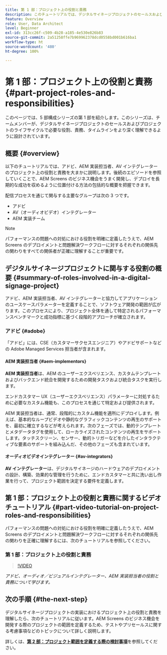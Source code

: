 ```yaml
---
title: 第 1 部：プロジェクト上の役割と責務
description: このチュートリアルでは、デジタルサイネージプロジェクトのセールスおよびプロジェクトのライフサイクルで必要な役割、責務、タイムラインについて説明します。
feature: Overview
role: User, Data Architect
level: Beginner
exl-id: 313cc26f-c509-4b28-a185-4e530e826b83
source-git-commit: 2a51258ffe7b969962378dcd0558bd001b616ba1
workflow-type: ht
source-wordcount: '480'
ht-degree: 100%

---
```


# 第 1 部：プロジェクト上の役割と責務 {#part-project-roles-and-responsibilities}

このページでは、5 部構成シリーズの第 1 部を紹介します。このシリーズは、チームメンバーが、デジタルサイネージプロジェクトのセールスおよびプロジェクトのライフサイクルで必要な役割、責務、タイムラインをより深く理解できるように設計されています。

## 概要 {#overview}

以下のチュートリアルでは、アドビ、AEM 実装担当者、AV インテグレーターのプロジェクト上の役割と責務を大まかに説明します。後続のエピソードを参照していくことで、AEM Screens のビジネス機会をうまく開発し、デプロイを長期的な成功を収めるように位置付ける方法の包括的な概要を把握できます。

配信プロセスを通じて関与する主要なグループは次の 3 つです。

* アドビ
* AV（オーディオビデオ）インテグレーター
* AEM 実装チーム

>[!NOTE]
>
>パフォーマンスの問題への対処における役割を明確に定義したうえで、AEM Screens のデプロイメントと問題解決ワークフローに対するそれぞれの関係先の関わりをすべての関係者が正確に理解することが重要です。

## デジタルサイネージプロジェクトに関与する役割の概要 {#summary-of-roles-involved-in-a-digital-signage-project}

アドビ、AEM 実装担当者、AV インテグレーターと協力してアプリケーションのユースケースパラメーターを定義することで、ソフトウェア開発の範囲が広がります。このプロセスにより、プロジェクト全体を通して特定されるパフォーマンスベンチマークと成功指標に基づく段階的アプローチが確立されます。

### アドビ {#adobe}

「アドビ」には、CSE（カスタマーサクセスエンジニア）やアドビサポートなどの Adobe Managed Services 担当者が含まれます。

#### AEM 実装担当者 {#aem-implementors}

**AEM 実装担当者**&#x200B;は、AEM のユーザーエクスペリエンス、カスタムテンプレートおよびバックエンド統合を開発するための開発タスクおよび統合タスクを実行します。

エンドカスタマー UX（ユーザーエクスペリエンス）パラメーターに対処するために必要なカスタム機能も、このプロセスを通じて特定および提供されます。

AEM 実装担当者は、通常、段階的にカスタム機能を適所にデプロイします。例えば、基本的なループビデオや静的なグラフィックコンテンツの再生のサポートを、最初に確立するなどが考えられます。次のフェーズでは、動的テンプレートとメタデータタグを使用して、ローカライズされたコンテンツの再生をサポートします。タッチスクリーン、センサー、動的トリガーなどを介したインタラクティブな要素のサポートを組み込んだ、その他のフェーズも含まれています。

#### オーディオビデオインテグレーター {#av-integrators}

**AV インテグレーター**&#x200B;は、デジタルサイネージのハードウェアのデプロイメントの設計、構築、効果的な管理を行うために、エンドカスタマーと共に洗い出し作業を行って、プロジェクト範囲を決定する要件を定義します。

## 第 1 部：プロジェクト上の役割と責務に関するビデオチュートリアル {#part-video-tutorial-on-project-roles-and-responsibilities}

パフォーマンスの問題への対処における役割を明確に定義したうえで、AEM Screens のデプロイメントと問題解決ワークフローに対するそれぞれの関係先の関わりを正確に理解するには、次のチュートリアルを参照してください。

### 第 1 部：プロジェクト上の役割と責務

>[!VIDEO](https://video.tv.adobe.com/v/28375)

*アドビ、オーディオ／ビジュアルインテグレーター、AEM 実装担当者の役割と責務について学びます。*

## 次の手順 {#the-next-step}

デジタルサイネージプロジェクトの実装におけるプロジェクト上の役割と責務を理解したら、次のチュートリアルに従います。AEM Screens のビジネス機会を開発する際のプロジェクトの範囲を定義するため、テストやプリセールスに関する考慮事項などのトピックについて詳しく説明します。

詳しくは、**[第 2 部：プロジェクト範囲を定義する際の検討事項](project-considerations.md)**&#x200B;を参照してください。
